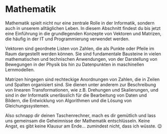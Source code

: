 # Mathematik

Mathematik spielt nicht nur eine zentrale Rolle in der Informatik, sondern auch in unserem alltäglichen Leben. In diesem Abschnitt findest du bis jetzt eine Einführung in die grundlegenden Konzepte von Vektoren und Matrizen, die häufig in der IT und Programmierung verwendet werden.

Vektoren sind geordnete Listen von Zahlen, die als Punkte oder Pfeile im Raum dargestellt werden können. Sie sind fundamentale Bausteine in vielen mathematischen und technischen Anwendungen, von der Darstellung von Bewegungen in der Physik bis hin zu Datenpunkten in maschinellen Lernmodellen.

Matrizen hingegen sind rechteckige Anordnungen von Zahlen, die in Zeilen und Spalten organisiert sind. Sie dienen unter anderem zur Beschreibung von linearen Transformationen, wie z.B. Drehungen und Skalierungen, und sind in der Informatik unerlässlich für die Bearbeitung von Daten und Bildern, die Entwicklung von Algorithmen und die Lösung von Gleichungssystemen.

Also schnapp dir deinen Taschenrechner, mach es dir gemütlich und lass uns gemeinsam die Geheimnisse der Mathematik entschlüsseln. Keine Angst, es gibt keine Klausur am Ende... zumindest nicht, dass ich wüsste. 😉